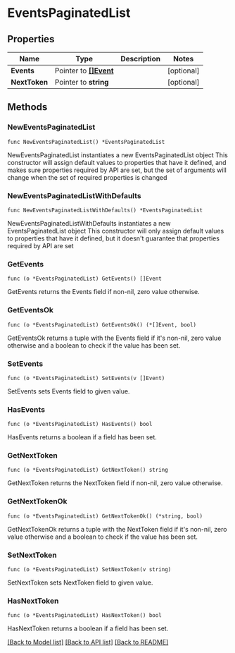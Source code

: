 # EventsPaginatedList

## Properties

Name | Type | Description | Notes
------------ | ------------- | ------------- | -------------
**Events** | Pointer to [**[]Event**](Event.md) |  | [optional] 
**NextToken** | Pointer to **string** |  | [optional] 

## Methods

### NewEventsPaginatedList

`func NewEventsPaginatedList() *EventsPaginatedList`

NewEventsPaginatedList instantiates a new EventsPaginatedList object
This constructor will assign default values to properties that have it defined,
and makes sure properties required by API are set, but the set of arguments
will change when the set of required properties is changed

### NewEventsPaginatedListWithDefaults

`func NewEventsPaginatedListWithDefaults() *EventsPaginatedList`

NewEventsPaginatedListWithDefaults instantiates a new EventsPaginatedList object
This constructor will only assign default values to properties that have it defined,
but it doesn't guarantee that properties required by API are set

### GetEvents

`func (o *EventsPaginatedList) GetEvents() []Event`

GetEvents returns the Events field if non-nil, zero value otherwise.

### GetEventsOk

`func (o *EventsPaginatedList) GetEventsOk() (*[]Event, bool)`

GetEventsOk returns a tuple with the Events field if it's non-nil, zero value otherwise
and a boolean to check if the value has been set.

### SetEvents

`func (o *EventsPaginatedList) SetEvents(v []Event)`

SetEvents sets Events field to given value.

### HasEvents

`func (o *EventsPaginatedList) HasEvents() bool`

HasEvents returns a boolean if a field has been set.

### GetNextToken

`func (o *EventsPaginatedList) GetNextToken() string`

GetNextToken returns the NextToken field if non-nil, zero value otherwise.

### GetNextTokenOk

`func (o *EventsPaginatedList) GetNextTokenOk() (*string, bool)`

GetNextTokenOk returns a tuple with the NextToken field if it's non-nil, zero value otherwise
and a boolean to check if the value has been set.

### SetNextToken

`func (o *EventsPaginatedList) SetNextToken(v string)`

SetNextToken sets NextToken field to given value.

### HasNextToken

`func (o *EventsPaginatedList) HasNextToken() bool`

HasNextToken returns a boolean if a field has been set.


[[Back to Model list]](../README.md#documentation-for-models) [[Back to API list]](../README.md#documentation-for-api-endpoints) [[Back to README]](../README.md)



